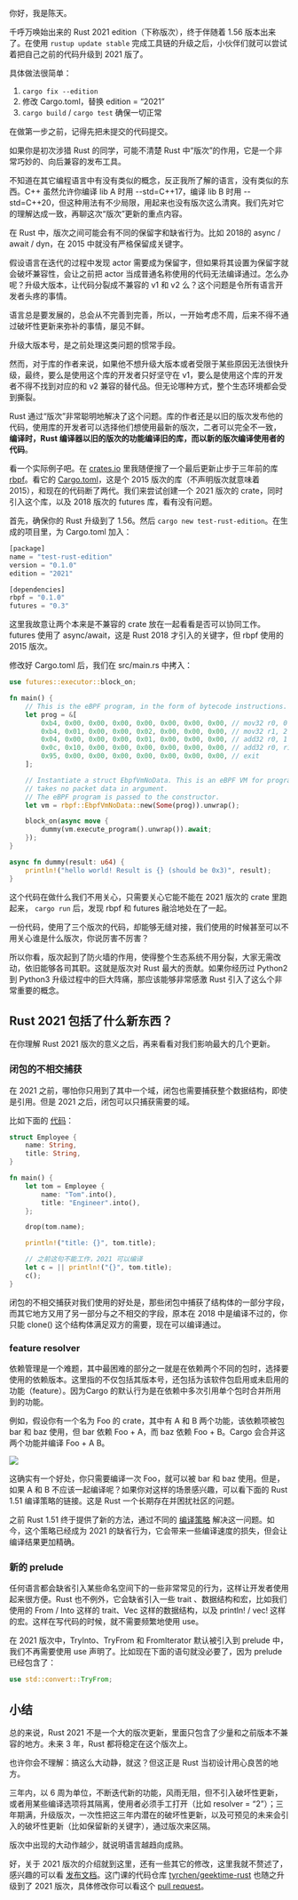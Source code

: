 你好，我是陈天。

千呼万唤始出来的 Rust 2021 edition（下称版次），终于伴随着 1.56 版本出来了。在使用 `rustup update stable` 完成工具链的升级之后，小伙伴们就可以尝试着把自己之前的代码升级到 2021 版了。

具体做法很简单：

1. `cargo fix --edition`
2. 修改 Cargo.toml，替换 edition = “2021”
3. `cargo build` / `cargo test` 确保一切正常

在做第一步之前，记得先把未提交的代码提交。

如果你是初次涉猎 Rust 的同学，可能不清楚 Rust 中“版次”的作用，它是一个非常巧妙的、向后兼容的发布工具。

不知道在其它编程语言中有没有类似的概念，反正我所了解的语言，没有类似的东西。C++ 虽然允许你编译 lib A 时用 --std=C++17，编译 lib B 时用 --std=C++20，但这种用法有不少局限，用起来也没有版次这么清爽。我们先对它的理解达成一致，再聊这次“版次”更新的重点内容。

在 Rust 中，版次之间可能会有不同的保留字和缺省行为。比如 2018的 async / await / dyn，在 2015 中就没有严格保留成关键字。

假设语言在迭代的过程中发现 actor 需要成为保留字，但如果将其设置为保留字就会破坏兼容性，会让之前把 actor 当成普通名称使用的代码无法编译通过。怎么办呢？升级大版本，让代码分裂成不兼容的 v1 和 v2 么？这个问题是令所有语言开发者头疼的事情。

语言总是要发展的，总会从不完善到完善，所以，一开始考虑不周，后来不得不通过破坏性更新来弥补的事情，屡见不鲜。

升级大版本号，是之前处理这类问题的惯常手段。

然而，对于库的作者来说，如果他不想升级大版本或者受限于某些原因无法很快升级，最终，要么是使用这个库的开发者只好坚守在 v1，要么是使用这个库的开发者不得不找到对应的和 v2 兼容的替代品。但无论哪种方式，整个生态环境都会受到撕裂。

Rust 通过“版次”非常聪明地解决了这个问题。库的作者还是以旧的版次发布他的代码，使用库的开发者可以选择他们想使用最新的版次，二者可以完全不一致， **编译时，Rust 编译器以旧的版次的功能编译旧的库，而以新的版次编译使用者的代码**。

看一个实际例子吧。在 [crates.io](http://crates.io) 里我随便搜了一个最后更新止步于三年前的库 [rbpf](https://crates.io/crates/rbpf)。看它的 [Cargo.toml](https://github.com/qmonnet/rbpf/blob/master/Cargo.toml)，这是个 2015 版次的库（不声明版次就意味着 2015），和现在的代码断了两代。我们来尝试创建一个 2021 版次的 crate，同时引入这个库，以及 2018 版次的 futures 库，看有没有问题。

首先，确保你的 Rust 升级到了 1.56。然后 `cargo new test-rust-edition`。在生成的项目里，为 Cargo.toml 加入：

```rust
[package]
name = "test-rust-edition"
version = "0.1.0"
edition = "2021"

[dependencies]
rbpf = "0.1.0"
futures = "0.3"

```

这里我故意让两个本来是不兼容的 crate 放在一起看看是否可以协同工作。futures 使用了 async/await，这是 Rust 2018 才引入的关键字，但 rbpf 使用的 2015 版次。

修改好 Cargo.toml 后，我们在 src/main.rs 中拷入：

```rust
use futures::executor::block_on;

fn main() {
    // This is the eBPF program, in the form of bytecode instructions.
    let prog = &[
        0xb4, 0x00, 0x00, 0x00, 0x00, 0x00, 0x00, 0x00, // mov32 r0, 0
        0xb4, 0x01, 0x00, 0x00, 0x02, 0x00, 0x00, 0x00, // mov32 r1, 2
        0x04, 0x00, 0x00, 0x00, 0x01, 0x00, 0x00, 0x00, // add32 r0, 1
        0x0c, 0x10, 0x00, 0x00, 0x00, 0x00, 0x00, 0x00, // add32 r0, r1
        0x95, 0x00, 0x00, 0x00, 0x00, 0x00, 0x00, 0x00, // exit
    ];

    // Instantiate a struct EbpfVmNoData. This is an eBPF VM for programs that
    // takes no packet data in argument.
    // The eBPF program is passed to the constructor.
    let vm = rbpf::EbpfVmNoData::new(Some(prog)).unwrap();

    block_on(async move {
        dummy(vm.execute_program().unwrap()).await;
    });
}

async fn dummy(result: u64) {
    println!("hello world! Result is {} (should be 0x3)", result);
}

```

这个代码在做什么我们不用关心，只需要关心它能不能在 2021 版次的 crate 里跑起来， `cargo run` 后，发现 rbpf 和 futures 融洽地处在了一起。

一份代码，使用了三个版次的代码，却能够无缝对接，我们使用的时候甚至可以不用关心谁是什么版次，你说厉害不厉害？

所以你看，版次起到了防火墙的作用，使得整个生态系统不用分裂，大家无需改动，依旧能够各司其职。这就是版次对 Rust 最大的贡献。如果你经历过 Python2 到 Python3 升级过程中的巨大阵痛，那应该能够非常感激 Rust 引入了这么个非常重要的概念。

## Rust 2021 包括了什么新东西？

在你理解 Rust 2021 版次的意义之后，再来看看对我们影响最大的几个更新。

### 闭包的不相交捕获

在 2021 之前，哪怕你只用到了其中一个域，闭包也需要捕获整个数据结构，即使是引用。但是 2021 之后，闭包可以只捕获需要的域。

比如下面的 [代码](https://play.rust-lang.org/?version=stable&mode=debug&edition=2021&gist=f7428fb00bd8648808e82618e5e8916a)：

```rust
struct Employee {
    name: String,
    title: String,
}

fn main() {
    let tom = Employee {
        name: "Tom".into(),
        title: "Engineer".into(),
    };

    drop(tom.name);

    println!("title: {}", tom.title);

    // 之前这句不能工作，2021 可以编译
    let c = || println!("{}", tom.title);
    c();
}

```

闭包的不相交捕获对我们使用的好处是，那些闭包中捕获了结构体的一部分字段，而其它地方又用了另一部分与之不相交的字段，原本在 2018 中是编译不过的，你只能 clone() 这个结构体满足双方的需要，现在可以编译通过。

### feature resolver

依赖管理是一个难题，其中最困难的部分之一就是在依赖两个不同的包时，选择要使用的依赖版本。这里指的不仅包括其版本号，还包括为该软件包启用或未启用的功能（feature）。因为Cargo 的默认行为是在依赖中多次引用单个包时合并所用到的功能。

例如，假设你有一个名为 Foo 的 crate，其中有 A 和 B 两个功能，该依赖项被包 bar 和 baz 使用，但 bar 依赖 Foo + A，而 baz 依赖 Foo + B。Cargo 会合并这两个功能并编译 Foo + A B。

![](https://static001.geekbang.org/resource/image/b8/53/b8601e7c005ff666d1597dd174346d53.jpg?wh=2044x1332)

这确实有一个好处，你只需要编译一次 Foo，就可以被 bar 和 baz 使用。但是，如果 A 和 B 不应该一起编译呢？如果你对这样的场景感兴趣，可以看下面的 Rust 1.51 编译策略的链接。这是 Rust 一个长期存在并困扰社区的问题。

之前 Rust 1.51 终于提供了新的方法，通过不同的 [编译策略](https://blog.rust-lang.org/2021/03/25/Rust-1.51.0.html#cargos-new-feature-resolver) 解决这一问题。如今，这个策略已经成为 2021 的缺省行为，它会带来一些编译速度的损失，但会让编译结果更加精确。

### 新的 prelude

任何语言都会缺省引入某些命名空间下的一些非常常见的行为，这样让开发者使用起来很方便。Rust 也不例外，它会缺省引入一些 trait 、数据结构和宏，比如我们使用的 From / Into 这样的 trait、Vec 这样的数据结构，以及 println! / vec! 这样的宏。这样在写代码的时候，就不需要频繁地使用 use。

在 2021 版次中，TryInto、TryFrom 和 FromIterator 默认被引入到 prelude 中，我们不再需要使用 use 声明了。比如现在下面的语句就没必要了，因为 prelude 已经包含了：

```rust
use std::convert::TryFrom;

```

## 小结

总的来说，Rust 2021 不是一个大的版次更新，里面只包含了少量和之前版本不兼容的地方。未来 3 年，Rust 都将稳定在这个版次上。

也许你会不理解：搞这么大动静，就这？但这正是 Rust 当初设计用心良苦的地方。

三年内，以 6 周为单位，不断迭代新的功能，风雨无阻，但不引入破坏性更新，或者用某些编译选项将其隔离，使用者必须手工打开（比如 resolver = “2”）；三年期满，升级版次，一次性把这三年内潜在的破坏性更新，以及可预见的未来会引入的破坏性更新（比如保留新的关键字），通过版次来区隔。

版次中出现的大动作越少，就说明语言越趋向成熟。

好，关于 2021 版次的介绍就到这里，还有一些其它的修改，这里我就不赘述了，感兴趣的可以看 [发布文档](https://blog.rust-lang.org/2021/10/21/Rust-1.56.0.html#rust-2021)。这门课的代码仓库 [tyrchen/geektime-rust](https://github.com/tyrchen/geektime-rust) 也随之升级到了 2021 版次，具体修改你可以看这个 [pull request](https://github.com/tyrchen/geektime-rust/pull/3)。